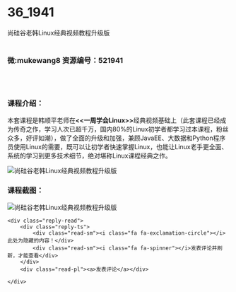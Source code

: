 # 36_1941
尚硅谷老韩Linux经典视频教程升级版
<br/></br>
<h3>微:mukewang8 资源编号：521941</h3>
<br/></br>
<h3>课程介绍：</h3>
<p>本套课程是韩顺平老师在<b>&lt;&lt;一周学会<a title="查看与 Linux 相关的文章" target="_blank">Linux</a>&gt;&gt;</b>经典视频基础上（此套课程已经成为传奇之作，学习人次已超千万，国内80%的Linux初学者都学习过本课程，粉丝众多，好评如潮），做了全面的升级和加强，兼顾JavaEE、大数据和Python程序员使用Linux的需要，既可以让初学者快速掌握Linux，也能让Linux老手更全面、系统的学习到更多技术细节，绝对堪称Linux课程经典之作。</p>
<p><img src="https://www.ko996.com/wp-content/uploads/img/2018/04/2-9.png" alt="尚硅谷老韩Linux经典视频教程升级版"></p>
<div class="info-desc">
<h3>课程截图：</h3>
<p><img src="https://www.ko996.com/wp-content/uploads/img/2018/04/3-9.png" alt="尚硅谷老韩Linux经典视频教程升级版"></p>


	<div class="reply-read">
		<div class="reply-ts">
			<div class="read-sm"><i class="fa fa-exclamation-circle"></i>此处为隐藏的内容！</div>
			<div class="read-sm"><i class="fa fa-spinner"></i>发表评论并刷新，才能查看</div>
		</div>
		<div class="read-pl"><a>发表评论</a></div>
		
    </div>
</div>
